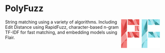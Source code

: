 
# PolyFuzz

<img src="images/logo.png" width="25%" height="25%" align="right" /></a>

String matching using a variety of algorithms. Including Edit Distance using RapidFuzz, 
character-based n-gram TF-IDF for fast matching, and embedding models using Flair.  